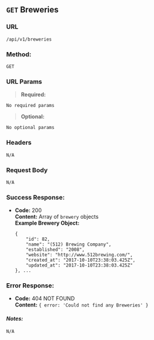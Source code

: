 ## `GET` Breweries

### **URL**

`/api/v1/breweries`

### **Method:**

`GET`

### **URL Params**

> **Required:**

`No required params`

> **Optional:**

`No optional params`

### **Headers**

`N/A`

### **Request Body**

`N/A`

### **Success Response:**
  * **Code:** 200 <br />
    **Content:** Array of `brewery` objects<br />
    **Example Brewery Object:**
    ```
    {
        "id": 82,
        "name": "(512) Brewing Company",
        "established": "2008",
        "website": "http://www.512brewing.com/",
        "created_at": "2017-10-10T23:38:03.425Z",
        "updated_at": "2017-10-10T23:38:03.425Z"
    }, ...
    ```

### **Error Response:**
  * **Code:** 404 NOT FOUND <br />
    **Content:** `{ error: 'Could not find any Breweries' }`

#### **_Notes:_**

`N/A`
